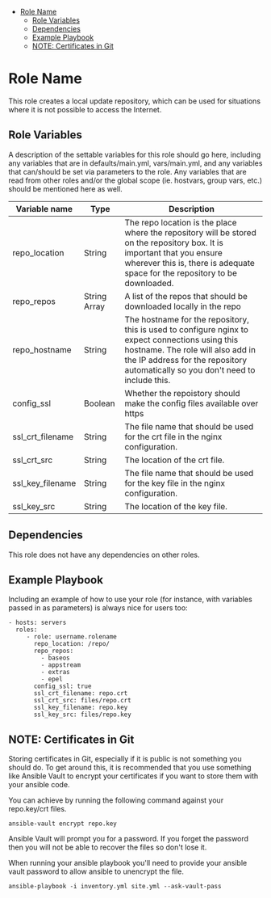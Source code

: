 - [Role Name](#role-name)
  - [Role Variables](#role-variables)
  - [Dependencies](#dependencies)
  - [Example Playbook](#example-playbook)
  - [NOTE: Certificates in Git](#note-certificates-in-git)

Role Name
=========

This role creates a local update repository, which can be used for situations where it is not possible to access the Internet.

Role Variables
--------------

A description of the settable variables for this role should go here, including any variables that are in defaults/main.yml, vars/main.yml, and any variables that can/should be set via parameters to the role. Any variables that are read from other roles and/or the global scope (ie. hostvars, group vars, etc.) should be mentioned here as well.

| Variable name | Type   | Description    
|---|---|---|
| repo_location | String | The repo location is the place where the repository will be stored on the repository box. It is important that you ensure wherever this is, there is adequate space for the repository to be downloaded. |
| repo_repos | String Array | A list of the repos that should be downloaded locally in the repo |
| repo_hostname | String | The hostname for the repository, this is used to configure nginx to expect connections using this hostname. The role will also add in the IP address for the repository automatically so you don't need to include this. |
| config_ssl | Boolean | Whether the repoistory should make the config files available over https |
| ssl_crt_filename | String | The file name that should be used for the crt file in the nginx configuration. |
| ssl_crt_src | String | The location of the crt file. |
| ssl_key_filename | String | The file name that should be used for the key file in the nginx configuration. |
| ssl_key_src | String | The location of the key file. |


Dependencies
------------

This role does not have any dependencies on other roles.

Example Playbook
----------------

Including an example of how to use your role (for instance, with variables passed in as parameters) is always nice for users too:

    - hosts: servers
      roles:
         - role: username.rolename
           repo_location: /repo/
           repo_repos:
             - baseos
             - appstream
             - extras
             - epel
           config_ssl: true
           ssl_crt_filename: repo.crt
           ssl_crt_src: files/repo.crt
           ssl_key_filename: repo.key
           ssl_key_src: files/repo.key

NOTE: Certificates in Git
-------

Storing certificates in Git, especially if it is public is not something you should do. To get around this, it is recommended that you use something like Ansible Vault to encrypt your certificates if you want to store them with your ansible code.

You can achieve by running the following command against your repo.key/crt files.

```ansible-vault encrypt repo.key```

Ansible Vault will prompt you for a password. If you forget the password then you will not be able to recover the files so don't lose it.

When running your ansible playbook you'll need to provide your ansible vault password to allow ansible to unencrypt the file.

``` ansible-playbook -i inventory.yml site.yml --ask-vault-pass ```